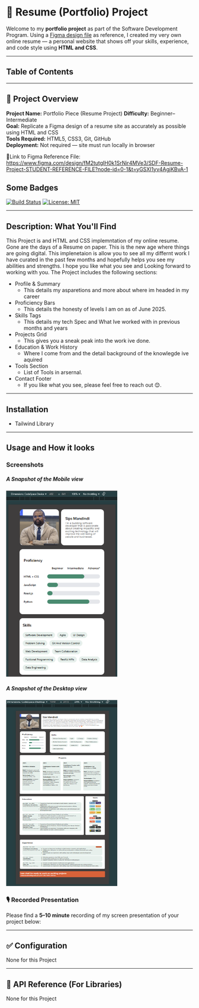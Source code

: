 # 💼 Resume (Portfolio) Project

Welcome to my **portfolio project** as part of the Software Development Program. Using a [Figma design file](https://www.figma.com/design/fM2tutgIH0k1SrNir4MVe3/SDF-Resume-Project-STUDENT-REFERENCE-FILE?node-id=0-1&t=yGSXI1yv4AgjKBvA-1) as reference, I created my very own online resume — a personal website that shows off your skills, experience, and code style using **HTML and CSS**.

---

## Table of Contents

---

## 📌 Project Overview

**Project Name:** Portfolio Piece (Resume Project)
**Difficulty:** Beginner–Intermediate  
**Goal:** Replicate a Figma design of a resume site as accurately as possible using HTML and CSS  
**Tools Required:** HTML5, CSS3, Git, GitHub  
**Deployment:** Not required — site must run locally in browser

 🎨Link to Figma Reference File: https://www.figma.com/design/fM2tutgIH0k1SrNir4MVe3/SDF-Resume-Project-STUDENT-REFERENCE-FILE?node-id=0-1&t=yGSXI1yv4AgjKBvA-1

## Some Badges

[![Build Status](https://travis-ci.org/username/project.svg?branch=master)](https://travis-ci.org/username/project)
[![License: MIT](https://img.shields.io/badge/License-MIT-yellow.svg)](https://opensource.org/licenses/MIT)

---

## Description: What You'll Find

This Project is and HTML and CSS implemntation of my online resume. Gone are the days of a Resume on paper. This is the new age where things are going digital. This implenetaion is allow you to see all my differnt work I have curated in the past few months and hopefully helps you see my abilities and strengths. I hope you like what you see and Looking forward to working with you. 
The Project includes the following sections:

- Profile & Summary
    - This details my asparetions and more about where im headed in my career
- Proficiency Bars
    - This details the honesty of levels I am on as of June 2025.
- Skills Tags
    - This details my tech Spec and What Ive worked with in previous months and years
- Projects Grid
    - This gives you a sneak peak into the work ive done.
- Education & Work History
    - Where I come from and the detail background of the knowlegde ive aquired
- Tools Section
    - List of Tools in arsernal.
- Contact Footer
    - If you like what you see, please feel free to reach out 😊.

---

## Installation
- Tailwind Library

---

## Usage and How it looks

###  Screenshots

##### **A Snapshot of the Mobile view**

<img src="image/Screenshot of Mobile view.png" alt="Sips Mobile first view" width="300" height="500" >

##### **A Snapshot of the Desktop view**

<img src="image/Screenshot of Desktop view.png" alt="Sips Mobile first view" width="300" height="500" >

### 🎙️ Recorded Presentation 
Please find a **5–10 minute** recording of my screen presentation of your project below: 

---

## ✅ Configuration
None for this Project

---

## 🧰 API Reference (For Libraries)
None for this Project
